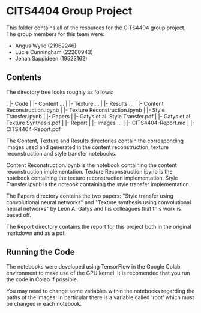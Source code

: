 CITS4404 Group Project
======================

This folder contains all of the resources for the CITS4404 group project. The
group members for this team were:

+ Angus Wylie 		(21962246)
+ Lucie Cunningham 	(22260943)
+ Jehan Sappideen  	(19523162)


Contents
--------

The directory tree looks roughly as follows:


.
|- Code
| 	|- Content ...
|	|- Texture ...
| 	|- Results ...
| 	|- Content Reconstruction.ipynb
| 	|- Texture Reconstruction.ipynb
| 	|- Style Transfer.ipynb
|
|- Papers
| 	|- Gatys et al. Style Transfer.pdf
| 	|- Gatys et al. Texture Synthesis.pdf
|
|- Report
| 	|- Images ...
| 	|- CITS4404-Report.md
| 	|- CITS4404-Report.pdf


The Content, Texture and Results directories contain the corresponding images
used and generated in the content reconstruction, texture reconstruction and 
style transfer notebooks.

Content Reconstruction.ipynb is the notebook containing the content reconstruction implementation.
Texture Reconstruction.ipynb is the notebook containing the texture reconstruction implementation.
Style Transfer.ipynb is the noteook containing the style transfer implementation.

The Papers directory contains the two papers:
	"Style transfer using convolutional neural networks" and
	"Texture synthesis using convolutional neural networks"
by Leon A. Gatys and his colleagues that this work is based off.

The Report directory contains the report for this project both in the original
markdown and as a pdf.


Running the Code
----------------

The notebooks were developed using TensorFlow in the Google Colab environment to
make use of the GPU kernel. It is recomended that you run the code in Colab if
possible. 

You may need to change some variables within the notebooks regarding the paths 
of the images. In particular there is a variable called 'root' which must be
changed in each notebook.